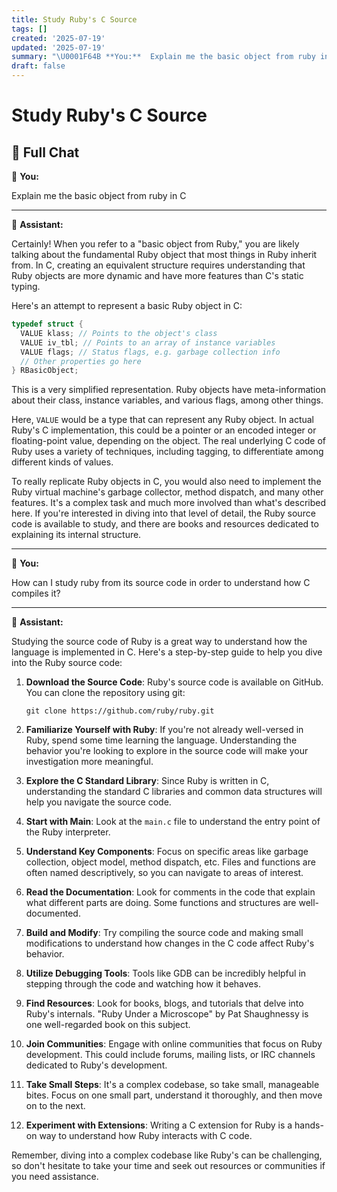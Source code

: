 ```yaml
---
title: Study Ruby's C Source
tags: []
created: '2025-07-19'
updated: '2025-07-19'
summary: "\U0001F64B **You:**  Explain me the basic object from ruby in C"
draft: false
---
```


# Study Ruby's C Source

## 🧠 Full Chat

🙋 **You:**

Explain me the basic object from ruby in C

---

🤖 **Assistant:**

Certainly! When you refer to a "basic object from Ruby," you are likely talking about the fundamental Ruby object that most things in Ruby inherit from. In C, creating an equivalent structure requires understanding that Ruby objects are more dynamic and have more features than C's static typing.

Here's an attempt to represent a basic Ruby object in C:

```c
typedef struct {
  VALUE klass; // Points to the object's class
  VALUE iv_tbl; // Points to an array of instance variables
  VALUE flags; // Status flags, e.g. garbage collection info
  // Other properties go here
} RBasicObject;
```

This is a very simplified representation. Ruby objects have meta-information about their class, instance variables, and various flags, among other things. 

Here, `VALUE` would be a type that can represent any Ruby object. In actual Ruby's C implementation, this could be a pointer or an encoded integer or floating-point value, depending on the object. The real underlying C code of Ruby uses a variety of techniques, including tagging, to differentiate among different kinds of values.

To really replicate Ruby objects in C, you would also need to implement the Ruby virtual machine's garbage collector, method dispatch, and many other features. It's a complex task and much more involved than what's described here. If you're interested in diving into that level of detail, the Ruby source code is available to study, and there are books and resources dedicated to explaining its internal structure.

---

🙋 **You:**

How can I study ruby from its source code in order to understand how C compiles it?

---

🤖 **Assistant:**

Studying the source code of Ruby is a great way to understand how the language is implemented in C. Here's a step-by-step guide to help you dive into the Ruby source code:

1. **Download the Source Code**: Ruby's source code is available on GitHub. You can clone the repository using git:

   ```
   git clone https://github.com/ruby/ruby.git
   ```

2. **Familiarize Yourself with Ruby**: If you're not already well-versed in Ruby, spend some time learning the language. Understanding the behavior you're looking to explore in the source code will make your investigation more meaningful.

3. **Explore the C Standard Library**: Since Ruby is written in C, understanding the standard C libraries and common data structures will help you navigate the source code.

4. **Start with Main**: Look at the `main.c` file to understand the entry point of the Ruby interpreter.

5. **Understand Key Components**: Focus on specific areas like garbage collection, object model, method dispatch, etc. Files and functions are often named descriptively, so you can navigate to areas of interest.

6. **Read the Documentation**: Look for comments in the code that explain what different parts are doing. Some functions and structures are well-documented.

7. **Build and Modify**: Try compiling the source code and making small modifications to understand how changes in the C code affect Ruby's behavior.

8. **Utilize Debugging Tools**: Tools like GDB can be incredibly helpful in stepping through the code and watching how it behaves.

9. **Find Resources**: Look for books, blogs, and tutorials that delve into Ruby's internals. "Ruby Under a Microscope" by Pat Shaughnessy is one well-regarded book on this subject.

10. **Join Communities**: Engage with online communities that focus on Ruby development. This could include forums, mailing lists, or IRC channels dedicated to Ruby's development.

11. **Take Small Steps**: It's a complex codebase, so take small, manageable bites. Focus on one small part, understand it thoroughly, and then move on to the next.

12. **Experiment with Extensions**: Writing a C extension for Ruby is a hands-on way to understand how Ruby interacts with C code.

Remember, diving into a complex codebase like Ruby's can be challenging, so don't hesitate to take your time and seek out resources or communities if you need assistance.